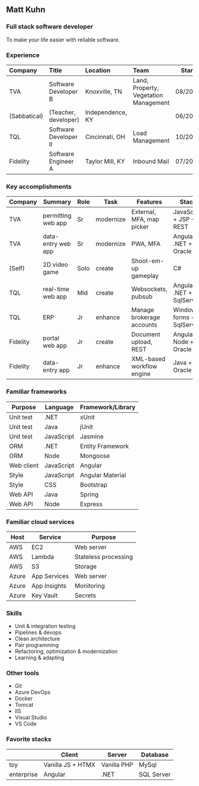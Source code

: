 ## Matt Kuhn

### Full stack software developer

To make your life easier with reliable software.

### Experience

| Company      | Title                       | Location         | Team                                  | Start   | End     |
| :----------- | :-------------------------- | :--------------- | :------------------------------------ | :-----: | :-----: |
| TVA          | Software Developer B        | Knoxville, TN    | Land, Property, Vegetation Management | 08/2022 | CURRENT |
| (Sabbatical) | (Teacher, developer)        | Independence, KY |                                       | 06/2020 | 08/2022 |
| TQL          | Software Developer II       | Cincinnati, OH   | Load Management                       | 10/2018 | 06/2020 |
| Fidelity     | Software Engineer A         | Taylor Mill, KY  | Inbound Mail                          | 07/2015 | 10/2018 |

### Key accomplishments

| Company  | Summary            | Role | Task        | Features                   | Stack                       | Host    |
| -------- | ------------------ | ---- | ----------- | -------------------------- | --------------------------- | ------- |
| TVA      | permitting web app | Sr   | modernize   | External, MFA, map picker  | JavaScript + JSP + REST     | Azure   |
| TVA      | data-entry web app | Sr   | modernize   | PWA, MFA                   | Angular + .NET + Oracle     | Azure   |
| (Self)   | 2D video game      | Solo | create      | Shoot-em-up gameplay       | C#                          |         |
| TQL      | real-time web app  | Mid  | create      | Websockets, pubsub         | Angular + .NET + SqlServer  | On-prem |
| TQL      | ERP                | Jr   | enhance     | Manage brokerage accounts  | Windows forms + SqlServer   | On-prem |
| Fidelity | portal web app     | Jr   | create      | Document upload, REST      | Angular + Node + Oracle     | AWS     |
| Fidelity | data-entry app     | Jr   | enhance     | XML-based workflow engine  | Java + Oracle               | On-prem |

### Familiar frameworks

| Purpose    | Language   | Framework/Library |
| ---------- | ---------- | ----------------- |
| Unit test  | .NET       | xUnit             |
| Unit test  | Java       | jUnit             |
| Unit test  | JavaScript | Jasmine           |
| ORM        | .NET       | Entity Framework  |
| ORM        | Node       | Mongoose          |
| Web client | JavaScript | Angular           |
| Style      | JavaScript | Angular Material  |
| Style      | CSS        | Bootstrap         |
| Web API    | Java       | Spring            |
| Web API    | Node       | Express           |

### Familiar cloud services

| Host  | Service      | Purpose              |
| ----- | ------------ | -------------------- |
| AWS   | EC2          | Web server           |
| AWS   | Lambda       | Stateless processing |
| AWS   | S3           | Storage              |
| Azure | App Services | Web server           |
| Azure | App Insights | Monitoring           |
| Azure | Key Vault    | Secrets              |

### Skills

- Unit & integration testing
- Pipelines & devops
- Clean architecture
- Pair programming
- Refactoring, optimization & modernization
- Learning & adapting

### Other tools

- Git
- Azure DevOps
- Docker
- Tomcat
- IIS
- Visual Studio
- VS Code

### Favorite stacks

|            | Client            | Server      | Database   |
| ---------- | ----------------- | ----------- | ---------- |
| toy        | Vanilla JS + HTMX | Vanilla PHP | MySql      |
| enterprise | Angular           | .NET        | SQL Server |
